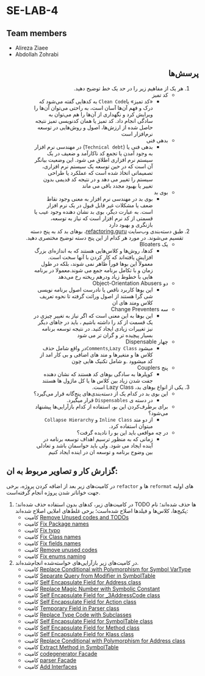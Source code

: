 # SE-LAB-4

## Team members
* Alireza Ziaee
* Abdollah Zohrabi

<div dir='rtl'>

## پرسش‌ها

1. هر یک از مفاهیم زیر را در حد یک خط توضیح دهید.
    - کد تمیز
        - «کد تمیز» یا`Clean Code` به کدهایی گفته می‌شود که درک و فهم آن‌ها آسان است، به راحتی می‌توان آن‌ها را ویرایش کرد و نگهداری از آن‌ها را هم می‌توان به سادگی انجام داد. کد تمیز یا همان کدنویسی تمیز نتیجه حاصل شده از ارزش‌ها، اصول و روش‌هایی در توسعه نرم‌افزار است 
    - بدهی فنی
        - بدهی فنی یا (`Technical debt`) در مهندسی نرم افزار به وجود آمدن یا تجمع کد ناکارآمد و ضعیف در یک سیستم نرم افزاری اطلاق می شود. این وضعیت بیانگر آن است که در حین توسعه یک سیستم نرم افزاری، تصمیماتی اتخاذ شده است که عملکرد یا طراحی سیستم را تغییر می دهد و در نتیجه کد قدیمی بدون تغییر یا بهبود مجدد باقی می ماند
    - بوی بد
        - بوی بد در مهندسی نرم افزار به معنی وجود نقاط ضعف یا مشکلات غیر قابل قبول در یک نرم افزار است. به عبارت دیگر، بوی بد نشان دهنده وجود عیب یا قسمتی از کد نرم افزار است که نیاز به توسعه، بازنگری و بهبود دارد
2. طبق دسته‌بندی وب‌سایت [refactoring.guru](https://refactoring.guru/refactoring/smells)، بوهای بد کد به پنج دسته تقسیم می‌شوند. در مورد هر کدام از این پنج دسته توضیح مختصری دهید.
    - یک Bloaters
        - کدها، روش‌ها و کلاس‌هایی هستند که به اندازه‌ای بزرگ افزایش یافته‌اند که کار کردن با آنها سخت است. معمولاً این بوها فوراً ظاهر نمی شوند، بلکه در طول زمان و با تکامل برنامه جمع می شوند.معمولا در برنامه هایی با خطوط زیاد ودرهم ریخته رخ می‌دهد
    - دو Object-Orientation Abusers
        - این بوها کاربرد ناقص یا نادرست اصول برنامه نویسی شی گرا هستند از اصول وراثت گرفته تا  نحوه تعریف کلاس ومتد های ان
    - سه Change Preventers
        - این بوها به این معنی است که اگر نیاز به تغییر چیزی در یک قسمت از کد را داشته باشیم ، باید در جاهای دیگر نیز تغییرات زیادی ایجاد کنید. در نتیجه توسعه برنامه بسیار پیچیده تر و گران تر می شود
    - چهار Dispensable
        - میشود `Comments`,`Lazy Class`در واقع شامل حذف کلاس ها و متغیرها و متد های اضافی و بی کار امد از کد میشوود .و شامل تکنیک هایی چون
    - پنج Couplers
        - کوپلرها به سادگی بوهای کد هستند که نشان دهنده جفت شدن زیاد بین کلاس ها یا کل ماژول ها هستند
4. یکی از انواع بوهای بد، Lazy Class است.
    - این بوی بد در کدام یک از دسته‌بندی‌های پنج‌گانه قرار می‌گیرد؟
        - در دسته ی `Dispensables` قرار میگیرد.
    - برای برطرف‌کردن این بو، استفاده از کدام بازآرایی‌ها پیشنهاد می‌شود؟
        - از دو متد `Inline Class` و  `Collapse Hierarchy` میتوان استفاده کرد.
    - در چه مواقعی باید این بو را نادیده گرفت؟
        - زمانی که به منظور ترسیم اهداف توسعه برنامه در آینده ایجاد می شود. ولی باید حواسمان باشد و تعادلی بین وضوح برنامه و توسعه ان در اینده ایجاد کنیم
</div>

## گزارش کار و تصاویر مربوط به ان:

در کامیت‌های زیر بعد از اضافه کردن پروژه، برخی `refactor‍` ها و `reformat‍` های اولیه جهت خواناتر شدن پروژه انجام گرفته‌است.
1. در کامیت‌های زیر، کدهای بدون استفاده حذف شده‌اند؛ TODO ها حذف شده‌اند؛ نام پکیج‌ها، کلاس‌ها و فیلدها اصلاح شده‌است؛ برخی غلط‌های املایی اصلاح شده‌اند:
    - کامیت [Remove Unused codes and TODOs](https://github.com/alrz1999/SE-LAB-4/commit/076fcbf60768b9bd77032600f38b5213305271a9)
    - کامیت [Fix Package names](https://github.com/alrz1999/SE-LAB-4/commit/68fe985d05f0fcd376e95f42a5a32441c8821e8e)
    - کامیت [Fix typo](https://github.com/alrz1999/SE-LAB-4/commit/e1918381afd02b0643ba8638d2818de9fe1d6433)
    - کامیت [Fix Class names](https://github.com/alrz1999/SE-LAB-4/commit/40c89b72d1372c1c63b9ddc332719c9cebfaa637)
    - کامیت [Fix fields names](https://github.com/alrz1999/SE-LAB-4/commit/e28f6f80c5691bab1985635fbdca9189b444f9e0)
    - کامیت [Remove unused codes](https://github.com/alrz1999/SE-LAB-4/commit/1a1f57e76774b8e4c409e033bc37266c1adfb539)
    - کامیت [Fix enums naming](https://github.com/alrz1999/SE-LAB-4/commit/804b4cd5c3a7309e5f30fd7b7ba8d8207bb1697e)
2. در کامیت‌های زیر بازآرایی‌های خواسته‌شده انجام‌شده‌اند.
    - کامیت [Replace Conditional with Polymorphism for Symbol VarType](https://github.com/alrz1999/SE-LAB-4/commit/9955c5398ce7b5b749a384abc71d80f03a0c1d4b)
    - کامیت [Separate Query from Modifier in SymbolTable](https://github.com/alrz1999/SE-LAB-4/commit/8cf452981ad8b06e9fb199776b6aabdea0b373fa)
    - کامیت [Self Encapsulate Field for Address class](https://github.com/alrz1999/SE-LAB-4/commit/f6257af6a9583cc4c8df9e5df56847221fd57825)
    - کامیت [Replace Magic Number with Symbolic Constant](https://github.com/alrz1999/SE-LAB-4/commit/857cf92e75aff2c8806b2dc0afb6033097fd9496)
    - کامیت [Self Encapsulate Field for _3AddressCode class](https://github.com/alrz1999/SE-LAB-4/commit/167578325aa0a54eff2a33a6ddfaf74bd81f7393)
    - کامیت [Self Encapsulate Field for Action class](https://github.com/alrz1999/SE-LAB-4/commit/c80aa7e963a027f29da93054c97d1e8ea6924a30)
    - کامیت [Temporary Field in Parser class](https://github.com/alrz1999/SE-LAB-4/commit/a50bd86e4b9db3eca2c81c7122dba1755f8b856c)
    - کامیت [Replace Type Code with Subclasses](https://github.com/alrz1999/SE-LAB-4/commit/46ae38fa73466f2c8e3184c19cc3215b08e59900)
    - کامیت [Self Encapsulate Field for SymbolTable class](https://github.com/alrz1999/SE-LAB-4/commit/edd08a620629824beb4c881faaec47188c0cea5b)
    - کامیت [Self Encapsulate Field for Method class](https://github.com/alrz1999/SE-LAB-4/commit/d8a15ccb3caf28cb3dd15af0ff7eec348cf84ff5)
    - کامیت [Self Encapsulate Field for Klass class](https://github.com/alrz1999/SE-LAB-4/commit/de01a08a03aa0deb88a13cf63a8f179573ee46f1)
    - کامیت [Replace Conditional with Polymorphism for Address class](https://github.com/alrz1999/SE-LAB-4/commit/41739d8422eb6a61c847977f53c60c265a96b049)
    - کامیت [Extract Method in SymbolTable](https://github.com/alrz1999/SE-LAB-4/commit/f8f8a04c090faee099770a8e3072daa74c111ada)
    - کامیت [codegenerator Facade](https://github.com/alrz1999/SE-LAB-4/commit/7e4ec2f63ab1ade860200f4e7204890a268787ee)
    - کامیت [parser Facade](https://github.com/alrz1999/SE-LAB-4/commit/2895923b08e0c5811fbefc3cf311ae6170427c01)
    - کامیت [Add Interfaces](https://github.com/alrz1999/SE-LAB-4/commit/7c8165d89027a385e76167cce4375b8fa2a1594b)
